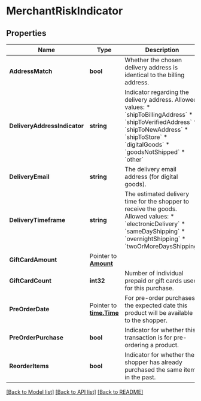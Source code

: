 # MerchantRiskIndicator

## Properties

Name | Type | Description | Notes
------------ | ------------- | ------------- | -------------
**AddressMatch** | **bool** | Whether the chosen delivery address is identical to the billing address. | [optional] 
**DeliveryAddressIndicator** | **string** | Indicator regarding the delivery address. Allowed values: * &#x60;shipToBillingAddress&#x60; * &#x60;shipToVerifiedAddress&#x60; * &#x60;shipToNewAddress&#x60; * &#x60;shipToStore&#x60; * &#x60;digitalGoods&#x60; * &#x60;goodsNotShipped&#x60; * &#x60;other&#x60; | [optional] 
**DeliveryEmail** | **string** | The delivery email address (for digital goods). | [optional] 
**DeliveryTimeframe** | **string** | The estimated delivery time for the shopper to receive the goods. Allowed values: * &#x60;electronicDelivery&#x60; * &#x60;sameDayShipping&#x60; * &#x60;overnightShipping&#x60; * &#x60;twoOrMoreDaysShipping&#x60; | [optional] 
**GiftCardAmount** |  Pointer to [**Amount**](Amount.md) |  | [optional] 
**GiftCardCount** | **int32** | Number of individual prepaid or gift cards used for this purchase. | [optional] 
**PreOrderDate** |  Pointer to [**time.Time**](time.Time.md) | For pre-order purchases, the expected date this product will be available to the shopper. | [optional] 
**PreOrderPurchase** | **bool** | Indicator for whether this transaction is for pre-ordering a product. | [optional] 
**ReorderItems** | **bool** | Indicator for whether the shopper has already purchased the same items in the past. | [optional] 

[[Back to Model list]](../README.md#documentation-for-models) [[Back to API list]](../README.md#documentation-for-api-endpoints) [[Back to README]](../README.md)


